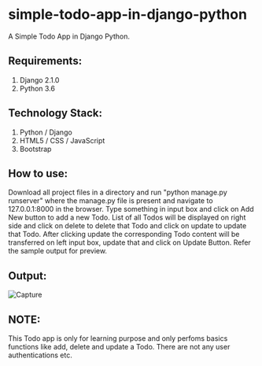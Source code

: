 # simple-todo-app-in-django-python
A Simple Todo App in Django Python.

## Requirements:
1. Django 2.1.0
2. Python 3.6

## Technology Stack:
1. Python / Django
2. HTML5 / CSS / JavaScript
3. Bootstrap

## How to use:
Download all project files in a directory and run "python manage.py runserver" where the manage.py file is present and navigate to 127.0.0.1:8000 in the browser.
Type something in input box and click on Add New button to add a new Todo.
List of all Todos will be displayed on right side and click on delete to delete that Todo and click on update to update that Todo. After clicking update the corresponding Todo content will be transferred on left input box, update that and click on Update Button.
Refer the sample output for preview.

## Output:

![Capture](https://user-images.githubusercontent.com/37542929/71890336-0ea1ca80-316a-11ea-880c-2aae0dc75ac6.PNG)

## NOTE:
This Todo app is only for learning purpose and only perfoms basics functions like add, delete and update a Todo. There are not any user authentications etc. 

